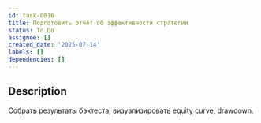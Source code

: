 ```yaml
---
id: task-0016
title: Подготовить отчёт об эффективности стратегии
status: To Do
assignee: []
created_date: '2025-07-14'
labels: []
dependencies: []
---
```


## Description

Собрать результаты бэктеста, визуализировать equity curve, drawdown.
